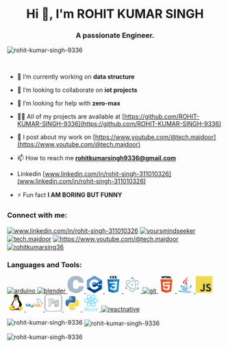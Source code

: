 <h1 align="center">Hi 👋, I'm ROHIT KUMAR SINGH</h1>
<h3 align="center">A passionate Engineer.</h3>

<p align="left"> <img src="https://komarev.com/ghpvc/?username=rohit-kumar-singh-9336&label=Profile%20views&color=0e75b6&style=flat" alt="rohit-kumar-singh-9336" /> </p>

<p align="left"> <a href="https://twitter.com/" target="blank"><img src="https://img.shields.io/twitter/follow/?logo=twitter&style=for-the-badge" alt="" /></a> </p>

- 🔭 I’m currently working on **data structure**

- 👯 I’m looking to collaborate on **iot projects**

- 🤝 I’m looking for help with **zero-max**

- 👨‍💻 All of my projects are available at [https://github.com/ROHIT-KUMAR-SINGH-9336](https://github.com/ROHIT-KUMAR-SINGH-9336)

- 📝 I post about my work on [https://www.youtube.com/@tech.majdoor](https://www.youtube.com/@tech.majdoor)

- 📫 How to reach me **rohitkumarsingh9336@gmail.com**

- Linkedin [www.linkedin.com/in/rohit-singh-311010326](www.linkedin.com/in/rohit-singh-311010326)

- ⚡ Fun fact **I AM BORING BUT FUNNY**

<h3 align="left">Connect with me:</h3>
<p align="left">
<a href="https://linkedin.com/in/www.linkedin.com/in/rohit-singh-311010326" target="blank"><img align="center" src="https://raw.githubusercontent.com/rahuldkjain/github-profile-readme-generator/master/src/images/icons/Social/linked-in-alt.svg" alt="www.linkedin.com/in/rohit-singh-311010326" height="30" width="40" /></a>
<a href="https://kaggle.com/yoursmindseeker" target="blank"><img align="center" src="https://raw.githubusercontent.com/rahuldkjain/github-profile-readme-generator/master/src/images/icons/Social/kaggle.svg" alt="yoursmindseeker" height="30" width="40" /></a>
<a href="https://instagram.com/tech.majdoor" target="blank"><img align="center" src="https://raw.githubusercontent.com/rahuldkjain/github-profile-readme-generator/master/src/images/icons/Social/instagram.svg" alt="tech.majdoor" height="30" width="40" /></a>
<a href="https://www.youtube.com/c/https://www.youtube.com/@tech.majdoor" target="blank"><img align="center" src="https://raw.githubusercontent.com/rahuldkjain/github-profile-readme-generator/master/src/images/icons/Social/youtube.svg" alt="https://www.youtube.com/@tech.majdoor" height="30" width="40" /></a>
<a href="https://www.hackerrank.com/rohitkumarsing36" target="blank"><img align="center" src="https://raw.githubusercontent.com/rahuldkjain/github-profile-readme-generator/master/src/images/icons/Social/hackerrank.svg" alt="rohitkumarsing36" height="30" width="40" /></a>
</p>

<h3 align="left">Languages and Tools:</h3>
<p align="left"> <a href="https://www.arduino.cc/" target="_blank" rel="noreferrer"> <img src="https://cdn.worldvectorlogo.com/logos/arduino-1.svg" alt="arduino" width="40" height="40"/> </a> <a href="https://www.blender.org/" target="_blank" rel="noreferrer"> <img src="https://download.blender.org/branding/community/blender_community_badge_white.svg" alt="blender" width="40" height="40"/> </a> <a href="https://www.cprogramming.com/" target="_blank" rel="noreferrer"> <img src="https://raw.githubusercontent.com/devicons/devicon/master/icons/c/c-original.svg" alt="c" width="40" height="40"/> </a> <a href="https://www.w3schools.com/cpp/" target="_blank" rel="noreferrer"> <img src="https://raw.githubusercontent.com/devicons/devicon/master/icons/cplusplus/cplusplus-original.svg" alt="cplusplus" width="40" height="40"/> </a> <a href="https://www.w3schools.com/css/" target="_blank" rel="noreferrer"> <img src="https://raw.githubusercontent.com/devicons/devicon/master/icons/css3/css3-original-wordmark.svg" alt="css3" width="40" height="40"/> </a> <a href="https://www.electronjs.org" target="_blank" rel="noreferrer"> <img src="https://raw.githubusercontent.com/devicons/devicon/master/icons/electron/electron-original.svg" alt="electron" width="40" height="40"/> </a> <a href="https://git-scm.com/" target="_blank" rel="noreferrer"> <img src="https://www.vectorlogo.zone/logos/git-scm/git-scm-icon.svg" alt="git" width="40" height="40"/> </a> <a href="https://www.w3.org/html/" target="_blank" rel="noreferrer"> <img src="https://raw.githubusercontent.com/devicons/devicon/master/icons/html5/html5-original-wordmark.svg" alt="html5" width="40" height="40"/> </a> <a href="https://www.java.com" target="_blank" rel="noreferrer"> <img src="https://raw.githubusercontent.com/devicons/devicon/master/icons/java/java-original.svg" alt="java" width="40" height="40"/> </a> <a href="https://developer.mozilla.org/en-US/docs/Web/JavaScript" target="_blank" rel="noreferrer"> <img src="https://raw.githubusercontent.com/devicons/devicon/master/icons/javascript/javascript-original.svg" alt="javascript" width="40" height="40"/> </a> <a href="https://www.linux.org/" target="_blank" rel="noreferrer"> <img src="https://raw.githubusercontent.com/devicons/devicon/master/icons/linux/linux-original.svg" alt="linux" width="40" height="40"/> </a> <a href="https://www.mysql.com/" target="_blank" rel="noreferrer"> <img src="https://raw.githubusercontent.com/devicons/devicon/master/icons/mysql/mysql-original-wordmark.svg" alt="mysql" width="40" height="40"/> </a> <a href="https://www.photoshop.com/en" target="_blank" rel="noreferrer"> <img src="https://raw.githubusercontent.com/devicons/devicon/master/icons/photoshop/photoshop-line.svg" alt="photoshop" width="40" height="40"/> </a> <a href="https://www.python.org" target="_blank" rel="noreferrer"> <img src="https://raw.githubusercontent.com/devicons/devicon/master/icons/python/python-original.svg" alt="python" width="40" height="40"/> </a> <a href="https://reactjs.org/" target="_blank" rel="noreferrer"> <img src="https://raw.githubusercontent.com/devicons/devicon/master/icons/react/react-original-wordmark.svg" alt="react" width="40" height="40"/> </a> <a href="https://reactnative.dev/" target="_blank" rel="noreferrer"> <img src="https://reactnative.dev/img/header_logo.svg" alt="reactnative" width="40" height="40"/> </a> </p>

<p><img align="left" src="https://github-readme-stats.vercel.app/api/top-langs?username=rohit-kumar-singh-9336&show_icons=true&locale=en&layout=compact" alt="rohit-kumar-singh-9336" /></p>

<p>&nbsp;<img align="center" src="https://github-readme-stats.vercel.app/api?username=rohit-kumar-singh-9336&show_icons=true&locale=en" alt="rohit-kumar-singh-9336" /></p>

<p><img align="center" src="https://github-readme-streak-stats.herokuapp.com/?user=rohit-kumar-singh-9336&" alt="rohit-kumar-singh-9336" /></p>
